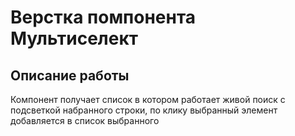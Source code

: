 # Верстка помпонента Мультиселект

## Описание работы

Компонент получает список в котором работает живой поиск с подсветкой набранного строки, по клику выбранный элемент добавляется в список выбранного 
